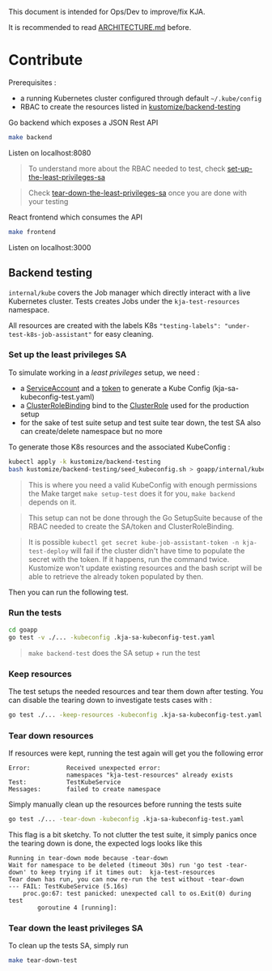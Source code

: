 This document is intended for Ops/Dev to improve/fix KJA. 

It is recommended to read [ARCHITECTURE.md](ARCHITECTURE.md) before. 

# Contribute

Prerequisites :
* a running Kubernetes cluster configured through default `~/.kube/config`
* RBAC to create the resources listed in [kustomize/backend-testing](kustomize/backend-testing) 

Go backend which exposes a JSON Rest API
```bash
make backend
```
Listen on localhost:8080

> To understand more about the RBAC needed to test, check [set-up-the-least-privileges-sa](#set-up-the-least-privileges-sa) 

> Check [tear-down-the-least-privileges-sa](#tear-down-the-least-privileges-sa) once
> you are done with your testing 

React frontend which consumes the API
```bash
make frontend 
```
Listen on localhost:3000


## Backend testing

`internal/kube` covers the Job manager which directly interact with a live
Kubernetes cluster. Tests creates Jobs under the `kja-test-resources` namespace.

All resources are created with the labels K8s `"testing-labels": "under-test-k8s-job-assistant"`
for easy cleaning.

### Set up the least privileges SA

To simulate working in a _least privileges_ setup, we need : 
* a [ServiceAccount](kustomize/backend-testing/service_account.yaml) and a [token](kustomize/backend-testing/secret.yaml)
to generate a Kube Config (kja-sa-kubeconfig-test.yaml)
* a [ClusterRoleBinding](kustomize/backend-testing/cluster-role-binding.yaml) bind 
to the [ClusterRole](kustomize/base/cluster-role.yaml) used for the production setup 
* for the sake of test suite setup and test suite tear down, the test SA also can create/delete namespace but no more

To generate those K8s resources and the associated KubeConfig :
```bash 
kubectl apply -k kustomize/backend-testing
bash kustomize/backend-testing/seed_kubeconfig.sh > goapp/internal/kube/kja-sa-kubeconfig-test.yaml
```
> This is where you need a valid KubeConfig with enough permissions 
> the Make target `make setup-test` does it for you, `make backend` depends on it.

> This setup can not be done through the Go SetupSuite because of the RBAC needed
> to create the SA/token and ClusterRoleBinding. 

> It is possible `kubectl get secret kube-job-assistant-token -n kja-test-deploy`
> will fail if the cluster didn't have time to populate the secret with the token. 
> If it happens, run the command twice. Kustomize won't update existing resources
> and the bash script will be able to retrieve the already token populated by then. 

Then you can run the following test. 

### Run the tests
```bash
cd goapp
go test -v ./... -kubeconfig .kja-sa-kubeconfig-test.yaml
```

> `make backend-test` does the SA setup + run the test

### Keep resources
The test setups the needed resources and tear them down after testing. You can
disable the tearing down to investigate tests cases with :
```bash
go test ./... -keep-resources -kubeconfig .kja-sa-kubeconfig-test.yaml
```

### Tear down resources
If resources were kept, running the test again will get you the following error
```
Error:      	Received unexpected error:
                namespaces "kja-test-resources" already exists
Test:       	TestKubeService
Messages:   	failed to create namespace
 ```

Simply manually clean up the resources before running the tests suite
```bash
go test ./... -tear-down -kubeconfig .kja-sa-kubeconfig-test.yaml
```

This flag is a bit sketchy. To not clutter the test suite, it simply panics
once the tearing down is done, the expected logs looks like this
```
Running in tear-down mode because -tear-down
Wait for namespace to be deleted (timeout 30s) run 'go test -tear-down' to keep trying if it times out:  kja-test-resources
Tear down has run, you can now re-run the test without -tear-down
--- FAIL: TestKubeService (5.16s)
    proc.go:67: test panicked: unexpected call to os.Exit(0) during test
        goroutine 4 [running]:
```

### Tear down the least privileges SA

To clean up the tests SA, simply run 
```bash
make tear-down-test
```
